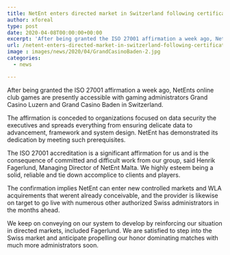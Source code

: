 ```yaml
---
title: NetEnt enters directed market in Switzerland following certification
author: xforeal 
type: post
date: 2020-04-08T00:00:00+00:00
excerpt: 'After being granted the ISO 27001 affirmation a week ago, NetEnts online club games are presently accessible with gaming administrators Grand Casino Luzern and Grand Casino Baden in Switzerland '
url: /netent-enters-directed-market-in-switzerland-following-certification/
image : images/news/2020/04/GrandCasinoBaden-2.jpg
categories:
  - news

---
```

After being granted the ISO 27001 affirmation a week ago, NetEnts online club games are presently accessible with gaming administrators Grand Casino Luzern and Grand Casino Baden in Switzerland. 

The affirmation is conceded to organizations focused on data security the executives and spreads everything from ensuring delicate data to advancement, framework and system design. NetEnt has demonstrated its dedication by meeting such prerequisites. 

The ISO 27001 accreditation is a significant affirmation for us and is the consequence of committed and difficult work from our group, said Henrik Fagerlund, Managing Director of NetEnt Malta. We highly esteem being a solid, reliable and tie down accomplice to clients and players. 

The confirmation implies NetEnt can enter new controlled markets and WLA acquirements that werent already conceivable, and the provider is likewise on target to go live with numerous other authorized Swiss administrators in the months ahead. 

We keep on conveying on our system to develop by reinforcing our situation in directed markets, included Fagerlund. We are satisfied to step into the Swiss market and anticipate propelling our honor dominating matches with much more administrators soon.